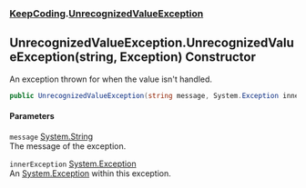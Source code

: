 ### [KeepCoding](KeepCoding.md 'KeepCoding').[UnrecognizedValueException](KeepCoding_UnrecognizedValueException.md 'KeepCoding.UnrecognizedValueException')
## UnrecognizedValueException.UnrecognizedValueException(string, Exception) Constructor
An exception thrown for when the value isn't handled.  
```csharp
public UnrecognizedValueException(string message, System.Exception innerException);
```
#### Parameters
<a name='KeepCoding_UnrecognizedValueException_UnrecognizedValueException(string_System_Exception)_message'></a>
`message` [System.String](https://docs.microsoft.com/en-us/dotnet/api/System.String 'System.String')  
The message of the exception.
  
<a name='KeepCoding_UnrecognizedValueException_UnrecognizedValueException(string_System_Exception)_innerException'></a>
`innerException` [System.Exception](https://docs.microsoft.com/en-us/dotnet/api/System.Exception 'System.Exception')  
An [System.Exception](https://docs.microsoft.com/en-us/dotnet/api/System.Exception 'System.Exception') within this exception.
  
